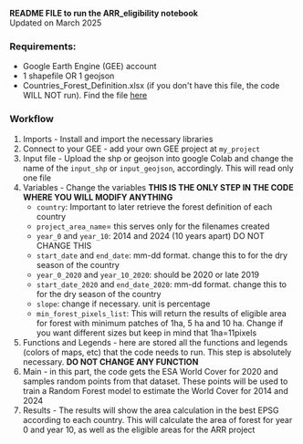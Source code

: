 **README FILE to run the ARR_eligibility notebook**\
Updated on March 2025

### Requirements:
- Google Earth Engine (GEE) account
- 1 shapefile OR 1 geojson
- Countries_Forest_Definition.xlsx (if you don't have this file, the code WILL NOT run). Find the file [here](https://hummingbirdsnbs.sharepoint.com/:x:/s/hummingbirds-GnralpartagTTA/EZROObh4yJFHglX48JPVsTUByDptRm9QpymrkZs-sg09yw?e=CcsuKT)

### Workflow
1. Imports - Install and import the necessary libraries
2. Connect to your GEE - add your own GEE project at `my_project`
3. Input file - Upload the shp or geojson into google Colab and change the name of the `input_shp` or `input_geojson`, accordingly. This will read only one file
4. Variables - Change the variables **THIS IS THE ONLY STEP IN THE CODE WHERE YOU WILL MODIFY ANYTHING**
   - `country`: Important to later retrieve the forest definition of each country
   - `project_area_name`= this serves only for the filenames created
   - `year_0` and `year_10`: 2014 and 2024 (10 years apart) DO NOT CHANGE THIS
   - `start_date` and `end_date`: mm-dd format. change this to for the dry season of the country
   - `year_0_2020` and `year_10_2020`: should be 2020 or late 2019
   - `start_date_2020` and `end_date_2020`: mm-dd format. change this to for the dry season of the country
   - `slope`: change if necessary. unit is percentage
   - `min_forest_pixels_list`: This will return the results of eligible area for forest with minimum patches of 1ha, 5 ha and 10 ha. Change if you want different sizes but keep in mind that 1ha=11pixels
6. Functions and Legends - here are stored all the functions and legends (colors of maps, etc) that the code needs to run. This step is absolutely necessary. **DO NOT CHANGE ANY FUNCTION**
7. Main - in this part, the code gets the ESA World Cover for 2020 and samples random points from that dataset. These points will be used to train a Random Forest model to estimate the World Cover for 2014 and 2024
8. Results - The results will show the area calculation in the best EPSG according to each country. This will calculate the area of forest for year 0 and year 10, as well as the eligible areas for the ARR project
